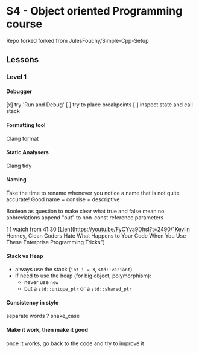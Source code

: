 # S4 - Object oriented Programming course

Repo forked forked from JulesFouchy/Simple-Cpp-Setup

## Lessons

### Level 1

#### Debugger

[x] try 'Run and Debug'
[ ] try to place breakpoints
[ ] inspect state and call stack

#### Formatting tool
Clang format 

#### Static Analysers 
Clang tidy 

#### Naming
Take the time to rename whenever you notice a name that is not quite accurate!
Good name = consise + descriptive

Boolean as question to make clear what true and false mean
no abbreviations
append "out" to non-const reference parameters

[ ] watch from 41:30 [Lien](https://youtu.be/FyCYva9DhsI?t=2490/"Kevlin Henney, Clean Coders Hate What Happens to Your Code When You Use These Enterprise Programming Tricks")

#### Stack vs Heap
- always use the stack (`int i = 3`, `std::variant`)
- if need to use the heap (for big object, polymorphism):
    - never use `new`
    - but a `std::unique_ptr` or a `std::shared_ptr`

#### Consistency in style
separate words ? 
snake_case 

#### Make it work, then make it good
once it works, go back to the code and try to improve it 

